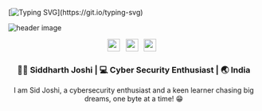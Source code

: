 [![Typing SVG](https://readme-typing-svg.demolab.com?font=Fira+Code&weight=500&pause=1000&width=435&lines=Hey%2C+What's+Going+On%3F+;Hello+From+Sid+Joshi!!)](https://git.io/typing-svg)

<img src="https://backiee.com/static/wallpapers/1000x563/393887.jpg" alt="header image"/>
 
<p align='center'> 
<a href="https://www.linkedin.com/in/sid-j0shi/"><img height="25" src="https://img.shields.io/badge/LinkedIn-0077B5?style=for-the-badge&logo=linkedin&logoColor=white"></a>&nbsp;&nbsp;
<a href="https://x.com/dr34mb0y_sid?lang=en"><img height="25" src="https://img.shields.io/badge/twitter-%231DA1F2.svg?&style=for-the-badge&logo=X&logoColor=white"></a>&nbsp;&nbsp;
<a href="https://dr34mhacks.github.io/"><img height="25" src="https://img.shields.io/badge/Website-%23354230.svg?&style=for-the-badge&logo=medium&logoColor=white"></a>&nbsp;&nbsp;
</p>


<div align="center">
<h3> 🥷🏻 Siddharth Joshi  | 💻 Cyber Security Enthusiast | 🌏 India </h3> 
</div>
<div align="center">
<p>  
I am Sid Joshi, a cybersecurity enthusiast and a keen learner chasing big dreams, one byte at a time! 😁 
</p>
</div>
